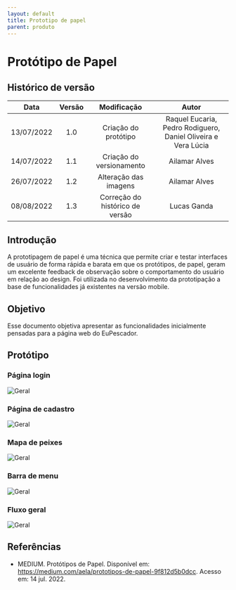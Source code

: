 ```yaml
---
layout: default
title: Prototipo de papel
parent: produto
---
```


# Protótipo de Papel

## Histórico de versão
| Data | Versão | Modificação | Autor |
| :--: | :----: | :---------: | :---: |
| 13/07/2022 | 1.0 | Criação do protótipo | Raquel Eucaria, Pedro Rodiguero, Daniel Oliveira e Vera Lúcia |
| 14/07/2022 | 1.1 | Criação do versionamento | Ailamar Alves |
| 26/07/2022 | 1.2 | Alteração das imagens | Ailamar Alves |
| 08/08/2022 | 1.3 | Correção do histórico de versão | Lucas Ganda |

## Introdução

A prototipagem de papel é uma técnica que permite criar e testar interfaces de usuário de forma rápida e barata em que os protótipos, de papel, geram um excelente feedback de observação sobre o comportamento do usuário em relação ao design. Foi utilizada no desenvolvimento da prototipação a base de funcionalidades já existentes na versão mobile.


## Objetivo

Esse documento objetiva apresentar as funcionalidades inicialmente pensadas para a página web do EuPescador.

## Protótipo 

### Página login
![Geral](../assets/images/papel-login.jpeg)

### Página de cadastro
![Geral](../assets/images/papel-cadastro.jpeg)

### Mapa de peixes
![Geral](../assets/images/papel-mapa.jpeg)

### Barra de menu
![Geral](../assets/images/papel-side.jpeg)

### Fluxo geral
![Geral](../assets/images/papel-menu.jpeg)


## Referências

- MEDIUM. Protótipos de Papel. Disponível em: https://medium.com/aela/prototipos-de-papel-9f812d5b0dcc. Acesso em: 14 jul. 2022.